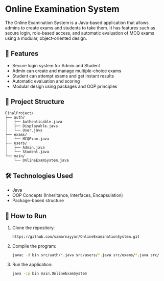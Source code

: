 # Online Examination System

The Online Examination System is a Java-based application that allows admins to create exams and students to take them. It has features such as secure login, role-based access, and automatic evaluation of MCQ exams using a modular, object-oriented design.

## 🔧 Features

- Secure login system for Admin and Student
- Admin can create and manage multiple-choice exams
- Student can attempt exams and get instant results
- Automatic evaluation and scoring
- Modular design using packages and OOP principles

## 📁 Project Structure

```
FinalProject/
├── auth/
│   ├── Authenticable.java
│   ├── Displayable.java
│   └── User.java
├── exams/
│   └── MCQExam.java
├── users/
│   ├── Admin.java
│   └── Student.java
└── main/
    └── OnlineExamSystem.java
```
## 🛠 Technologies Used
  - Java
  - OOP Concepts (Inheritance, Interfaces, Encapsulation)
  - Package-based structure

## 🚀 How to Run

1. Clone the repository:
   ```bash
   https://github.com/samarnayyar/OnlineExaminationSystem.git
   ```

2. Compile the program:
   ```bash  
   javac -d bin src/auth/*.java src/users/*.java src/exams/*.java src/main/*.java
   ```

3. Run the application:
   ```bash
   java -cp bin main.OnlineExamSystem
   ```

   
